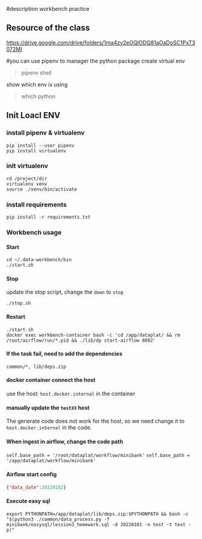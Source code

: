 #description
workbench practice

## Resource of the class

https://drive.google.com/drive/folders/1ma4zv2eOQlODQ81aOaDoSC1PxT3072MI

#you can use pipenv to manager the python package
create virtual env
>pipenv shell

show which env is using
>which python 


## Init Loacl ENV

### install pipenv & virtualenv
```
pip install --user pipenv
pip install virtualenv
```

### init virtualenv 
```shell script
cd /project/dir
virtualenv venv
source ./venv/bin/activate
```

### install requirements
```shell script
pip install -r requirements.txt
```


### Workbench usage

#### Start

```
cd ~/.data-workbench/bin
./start.sh
```

#### Stop

update the stop script, change the `down` to `stop`

```
./stop.sh
```

#### Restart

```
./start.sh
docker exec workbench-container bash -c 'cd /app/dataplat/ && rm /root/airflow/run/*.pid && ./lib/dp start-airflow 8082'
```

#### If the task fail, need to add the dependencies

```
common/*, lib/deps.zip
```

#### docker container connect the host
use the host: `host.docker.internal` in the container

#### manually update the `testXX` host

The generate code does not work for the host, so we need change it to `host.docker.internal` in the code. 

#### When ingest in airflow, change the code path

`self.base_path = '/root/dataplat/workflow/minibank'`
`self.base_path = '/app/dataplat/workflow/minibank'`

#### Airflow start config

```json
{"data_date":20220102}
```

#### Execute easy sql
```
export PYTHONPATH=/app/dataplat/lib/deps.zip:$PYTHONPATH && bash -c "$(python3 ./common/data_process.py -f minibank/easysql/lession3_homework.sql -d 20220101 -n test -t test -p)"
```
